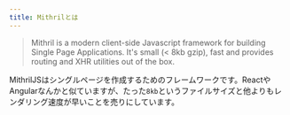 ```yaml
---
title: Mithrilとは
---
```


> Mithril is a modern client-side Javascript framework for building Single Page Applications.
It's small (< 8kb gzip), fast and provides routing and XHR utilities out of the box.

MithrilJSはシングルページを作成するためのフレームワークです。ReactやAngularなんかと似ていますが、たった`8kb`というファイルサイズと他よりもレンダリング速度が早いことを売りにしています。
